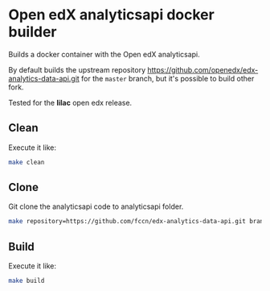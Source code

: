 # Open edX analyticsapi docker builder

Builds a docker container with the Open edX analyticsapi.

By default builds the upstream repository https://github.com/openedx/edx-analytics-data-api.git
for the `master` branch, but it's possible to build other fork.

Tested for the **lilac** open edx release.

## Clean
Execute it like:
```bash
make clean
```

## Clone
Git clone the analyticsapi code to analyticsapi folder.
```bash
make repository=https://github.com/fccn/edx-analytics-data-api.git branch=nau/lilac.master clone
```

## Build

Execute it like:
```bash
make build
```
